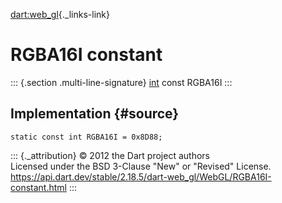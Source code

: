 [dart:web\_gl](../../dart-web_gl/dart-web_gl-library){._links-link}

RGBA16I constant
================

::: {.section .multi-line-signature}
[int](../../dart-core/int-class) const RGBA16I
:::

Implementation {#source}
--------------

``` {.language-dart data-language="dart"}
static const int RGBA16I = 0x8D88;
```

::: {._attribution}
© 2012 the Dart project authors\
Licensed under the BSD 3-Clause \"New\" or \"Revised\" License.\
<https://api.dart.dev/stable/2.18.5/dart-web_gl/WebGL/RGBA16I-constant.html>
:::
